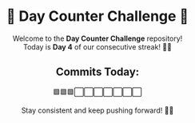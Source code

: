 <div align="center">

# 🚀 Day Counter Challenge 🌟

Welcome to the **Day Counter Challenge** repository!  
Today is **Day 4** of our consecutive streak! 💪🎯  

## Commits Today:
🟩🟩🟩⬜⬜⬜⬜⬜⬜⬜  

Stay consistent and keep pushing forward! 🌟🔥

</div>
